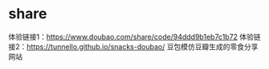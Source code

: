 # share
体验链接1：https://www.doubao.com/share/code/94ddd9b1eb7c1b72
体验链接2：https://tunnello.github.io/snacks-doubao/
豆包模仿豆瓣生成的零食分享网站  
